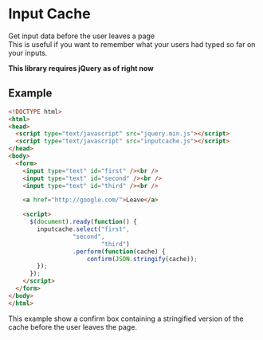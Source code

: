 # Input Cache
Get input data before the user leaves a page   
This is useful if you want to remember what your users had typed so far on your inputs.   

**This library requires jQuery as of right now**

## Example

```html
<!DOCTYPE html>
<html>
<head>
  <script type="text/javascript" src="jquery.min.js"></script>
  <script type="text/javascript" src="inputcache.js"></script>
</head>
<body>
  <form>
    <input type="text" id="first" /><br />
    <input type="text" id="second" /><br />
    <input type="text" id="third" /><br />

    <a href="http://google.com/">Leave</a>

    <script>
      $(document).ready(function() {
        inputcache.select("first",
                  "second",
                          "third")
                  .perform(function(cache) {
                      confirm(JSON.stringify(cache));
        });
      });
    </script>
  </form>
</body>
</html>
```

This example show a confirm box containing a stringified version of the cache before the user leaves the page.
